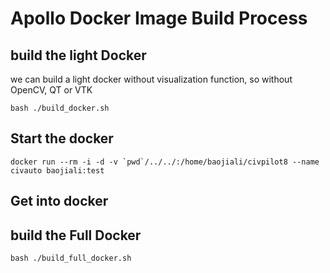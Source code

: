 # Apollo Docker Image Build Process

## build the light Docker
we can build a light docker without visualization function, so without OpenCV, QT or VTK
```shell
bash ./build_docker.sh
```

## Start the docker
```shell
docker run --rm -i -d -v `pwd`/../../:/home/baojiali/civpilot8 --name civauto baojiali:test
```

## Get into docker

## build the Full Docker
```shell
bash ./build_full_docker.sh
```
